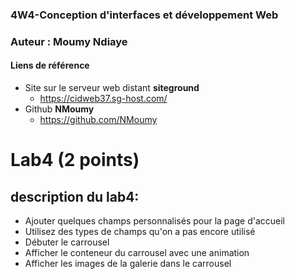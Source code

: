 ### 4W4-Conception d'interfaces et développement Web
### Auteur : Moumy Ndiaye
#### Liens de référence
- Site sur le serveur web distant **siteground**
  - https://cidweb37.sg-host.com/
- Github **NMoumy**
  - https://github.com/NMoumy
  
# Lab4 (2 points)
## description du lab4:
- Ajouter quelques champs personnalisés pour la page d'accueil
- Utilisez des types de champs qu'on a pas encore utilisé
- Débuter le carrousel
 - Afficher le conteneur du carrousel avec une animation
 - Afficher les images de la galerie dans le carrousel

